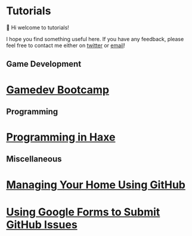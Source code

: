 # Tutorials

👋 Hi welcome to tutorials!

I hope you find something useful here. If you have any feedback, please feel free to contact me either on [twitter](https://twitter.com/x01010111) or [email](mailto:will@01010111.com)!

## Game Development
# [Gamedev Bootcamp](https://www.youtube.com/watch?v=MRNDTGoddlI)

## Programming
# [Programming in Haxe](programming_in_haxe.html)

## Miscellaneous
# [Managing Your Home Using GitHub](https://medium.com/@01010111/managing-your-home-using-github-266d7258eb9a)
# [Using Google Forms to Submit GitHub Issues](https://medium.com/@01010111/using-google-forms-to-submit-github-issues-efdb5f876b)
